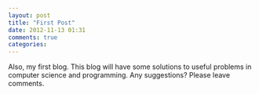 ```yaml
---
layout: post
title: "First Post"
date: 2012-11-13 01:31
comments: true
categories: 
---
```


Also, my first blog. This blog will have some solutions to useful problems in computer science and programming. Any suggestions? Please leave comments.
